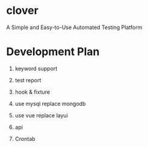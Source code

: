 # clover
A Simple and Easy-to-Use Automated Testing Platform

# Development Plan
1. keyword support
2. test report
3. hook & fixture
4. use mysql replace mongodb
5. use vue replace layui
6. api

99999. Crontab

